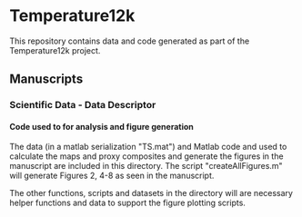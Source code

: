 # Temperature12k

This repository contains data and code generated as part of the Temperature12k project. 

## Manuscripts

### Scientific Data - Data Descriptor

#### Code used to for analysis and figure generation

The data (in a matlab serialization "TS.mat") and Matlab code and used to calculate the maps and proxy composites and generate the figures in the manuscript are included in this directory. The script "createAllFigures.m" will generate Figures 2, 4-8 as seen in the manuscript.

The other functions, scripts and datasets in the directory will are necessary helper functions and data to support the figure plotting scripts. 